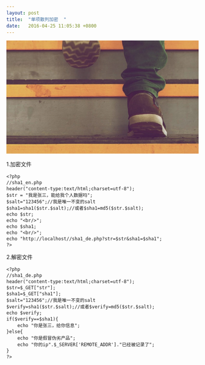 ```yaml
---
layout: post
title:  "单项散列加密  "
date:   2016-04-25 11:05:38 +0800
---
```

<img src="/images/fulls/04.jpg" class="fit image">


1.加密文件

    <?php  
    //sha1_en.php  
    header("content-type:text/html;charset=utf-8");  
    $str = "我是张三，能给我个人数据吗";  
    $salt="123456";//我是唯一不变的salt  
    $sha1=sha1($str.$salt);//或者$sha1=md5($str.$salt);  
    echo $str;  
    echo "<br/>";  
    echo $sha1;  
    echo "<br/>";  
    echo "http://localhost//sha1_de.php?str=$str&sha1=$sha1";  
    ?>  

2.解密文件

    <?php  
    //sha1_de.php  
    header("content-type:text/html;charset=utf-8");  
    $str=$_GET["str"];  
    $sha1=$_GET["sha1"];  
    $salt="123456";//我是唯一不变的salt  
    $verify=sha1($str.$salt);//或者$verify=md5($str.$salt);  
    echo $verify;  
    if($verify==$sha1){  
        echo "你是张三，给你信息";  
    }else{  
        echo "你是假冒伪劣产品";  
        echo "你的ip".$_SERVER['REMOTE_ADDR']."已经被记录了";  
    }  
    ?>  